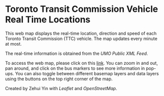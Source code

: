 # Toronto Transit Commission Vehicle Real Time Locations

This web map displays the real-time location, direction and speed of each Toronto Transit Commission (TTC) vehicle. The map updates every minute at most.

The real-time information is obtained from the <i>UMO Public XML Feed</i>.

To access the web map, please click on this [link](https://zehuiyin.github.io/TTC_realtime_location/). You can zoom in and out, pan around, and click on the bus markers to see more information in pop-ups. You can also toggle between different basemap layers and data layers using the buttons on the top right corner of the map.

Created by Zehui Yin with <i>Leaflet</i> and <i>OpenStreetMap</i>.
